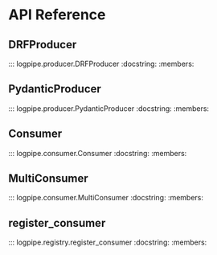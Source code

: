 # API Reference

## DRFProducer

::: logpipe.producer.DRFProducer
    :docstring:
    :members:

## PydanticProducer

::: logpipe.producer.PydanticProducer
    :docstring:
    :members:

## Consumer

::: logpipe.consumer.Consumer
    :docstring:
    :members:

## MultiConsumer

::: logpipe.consumer.MultiConsumer
    :docstring:
    :members:

## register_consumer

::: logpipe.registry.register_consumer
    :docstring:
    :members:
